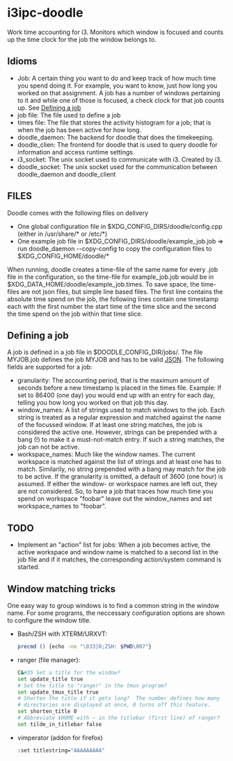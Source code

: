 # i3ipc-doodle
Work time accounting for i3.
Monitors which window is focused and counts up the time clock for the job the window belongs to.

## Idioms
 - Job: A certain thing you want to do and keep track of how much time you spend doing it. For example, you want to know, just how long you worked on that assignment. A job has a number of windows pertaining to it and while one of those is focused, a check clock for that job counts up. See [Defining a job](https://github.com/mox-mox/i3ipc-doodle#defining-a-job)
 - job file: The file used to define a job
 - times file: The file that stores the activity histogram for a job; that is when the job has been active for how long.
 - doodle_daemon: The backend for doodle that does the timekeeping.
 - doodle_clien: The frontend for doodle that is used to query doodle for information and access runtime settings.
 - i3_socket: The unix socket used to communicate with i3. Created by i3.
 - doodle_socket: The unix socket used for the communication between doodle_daemon and doodle_client


## FILES
Doodle comes with the following files on delivery
 - One global configuration file in $XDG_CONFIG_DIRS/doodle/config.cpp (either in /usr/share/* or /etc/*)
 - One example job file in $XDG_CONFIG_DIRS/doodle/example_job.job
 => run doodle_daemon --copy-config to copy the configuration files to $XDG_CONFIG_HOME/doodle/*

When running, doodle creates a time-file of the same name for every .job file in the configuration, so the time-file for example_job.job would be in $XDG_DATA_HOME/doodle/example_job.times. To save space, the time-files are not json files, but simple line based files.
The first line contains the absolute time spend on the job, the following lines contain one timestamp each with the first number the start time of the time slice and the second the time spend on the job within that time slice.


## Defining a job
A job is defined in a job file in $DOODLE_CONFIG_DIR/jobs/. The file MYJOB.job defines the job MYJOB and has to be valid [JSON](http://www.json.org/). The following fields are supported for a job:
 - granularity: The accounting period, that is the maximum amount of seconds before a new timestamp is placed in the times file. Example: If set to 86400 (one day) you would end up with an entry for each day, telling you how long you worked on that job this day.
 - window_names: A list of strings used to match windows to the job. Each string is treated as a regular expression and matched against the name of the focussed window. If at least one string matches, the job is considered the active one. However, strings can be prepended with a bang (!) to make it a must-not-match entry. If such a string matches, the job can not be active.
 - workspace_names: Much like the window names. The current workspace is matched against the list of strings and at least one has to match. Similarily, no string prepended with a bang may match for the job to be active.
If the granularity is omitted, a default of 3600 (one hour) is assumed. If either the window- or workspace names are left out, they are not considered. So, to have a job that traces how much time you spend on workspace "foobar" leave out the window_names and set workspace_names to "foobar".







## TODO
 - Implement an "action" list for jobs: When a job becomes active, the active workspace and window name is matched to a second list in the job file and if it matches, the corresponding action/system command is started.










## Window matching tricks
One easy way to group windows is to find a common string in the window name.
For some programs, the neccessary configuration options are shown to configure the window title.
 - Bash/ZSH with XTERM/URXVT:
	```bash
	precmd () {echo -ne "\033]0;ZSH: $PWD\007"}
	```
 - ranger (file manager):
	```bash
	C&#35 Set a title for the window?
	set update_title true
	# Set the title to "ranger" in the tmux program?
	set update_tmux_title true
	# Shorten the title if it gets long?  The number defines how many
	# directories are displayed at once, 0 turns off this feature.
	set shorten_title 0
	# Abbreviate $HOME with ~ in the titlebar (first line) of ranger?
	set tilde_in_titlebar false
	```
 - vimperator (addon for firefox)
	```bash
	:set titlestring="AAAAAAAAA"
	```


